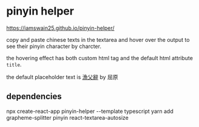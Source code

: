# pinyin helper

https://iamswain25.github.io/pinyin-helper/

copy and paste chinese texts in the textarea and hover over the output to see their pinyin character by charcter.

the hovering effect has both custom html tag and the default html attribute `title`.

the default placeholder text is [漁父辭](https://blog.naver.com/swings81/220883875099) by 屈原

## dependencies

npx create-react-app pinyin-helper --template typescript
yarn add grapheme-splitter pinyin react-textarea-autosize
